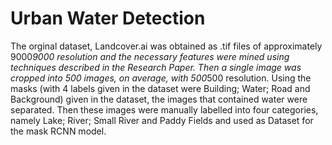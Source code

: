 # Urban Water Detection

The orginal dataset, Landcover.ai was obtained as .tif files of approximately 9000*9000 resolution and the necessary features were mined using techniques described in the Research Paper. Then a single image was cropped into 500 images, on average, with 500*500 resolution. Using the masks (with 4 labels given in the dataset were Building; Water; Road and Background) given in the dataset, the images that contained water were separated. Then these images were manually labelled into four categories, namely Lake; River; Small River and Paddy Fields and used as Dataset for the mask RCNN model. 
